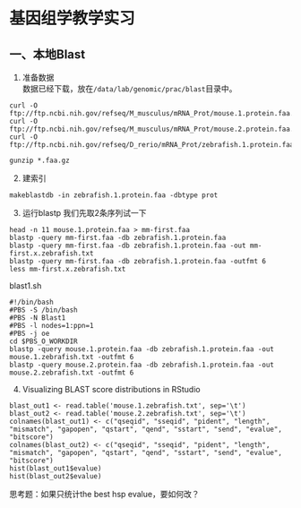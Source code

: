 # 基因组学教学实习  


## 一、本地Blast  

1. 准备数据  
数据已经下载，放在```/data/lab/genomic/prac/blast```目录中。  
```
curl -O ftp://ftp.ncbi.nih.gov/refseq/M_musculus/mRNA_Prot/mouse.1.protein.faa.gz
curl -O ftp://ftp.ncbi.nih.gov/refseq/M_musculus/mRNA_Prot/mouse.2.protein.faa.gz
curl -O ftp://ftp.ncbi.nih.gov/refseq/D_rerio/mRNA_Prot/zebrafish.1.protein.faa.gz

gunzip *.faa.gz
```
2. 建索引  
```
makeblastdb -in zebrafish.1.protein.faa -dbtype prot
```
3. 运行blastp
我们先取2条序列试一下  
```
head -n 11 mouse.1.protein.faa > mm-first.faa
blastp -query mm-first.faa -db zebrafish.1.protein.faa
blastp -query mm-first.faa -db zebrafish.1.protein.faa -out mm-first.x.zebrafish.txt
blastp -query mm-first.faa -db zebrafish.1.protein.faa -outfmt 6
less mm-first.x.zebrafish.txt
```
blast1.sh  
```
#!/bin/bash
#PBS -S /bin/bash
#PBS -N Blast1
#PBS -l nodes=1:ppn=1
#PBS -j oe
cd $PBS_O_WORKDIR
blastp -query mouse.1.protein.faa -db zebrafish.1.protein.faa -out mouse.1.zebrafish.txt -outfmt 6
blastp -query mouse.2.protein.faa -db zebrafish.1.protein.faa -out mouse.2.zebrafish.txt -outfmt 6
```
4. Visualizing BLAST score distributions in RStudio  
```
blast_out1 <- read.table('mouse.1.zebrafish.txt', sep='\t')
blast_out2 <- read.table('mouse.2.zebrafish.txt', sep='\t')
colnames(blast_out1) <- c("qseqid", "sseqid", "pident", "length", "mismatch", "gapopen", "qstart", "qend", "sstart", "send", "evalue", "bitscore")
colnames(blast_out2) <- c("qseqid", "sseqid", "pident", "length", "mismatch", "gapopen", "qstart", "qend", "sstart", "send", "evalue", "bitscore")
hist(blast_out1$evalue)
hist(blast_out2$evalue)
```
思考题：如果只统计the best hsp evalue，要如何改？  

